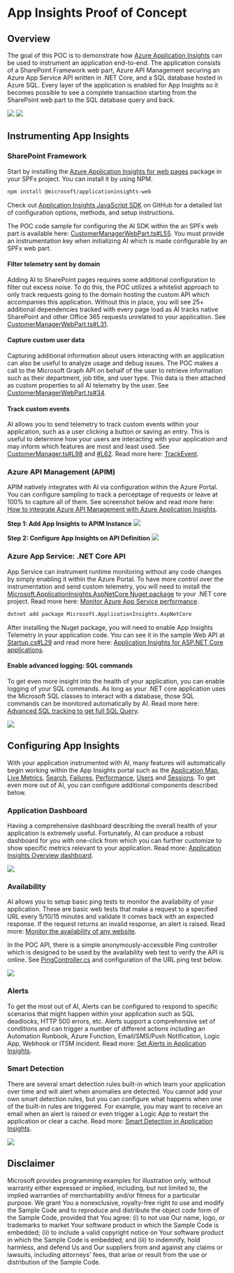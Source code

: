 # App Insights Proof of Concept
## Overview
The goal of this POC is to demonstrate how [Azure Application Insights](https://docs.microsoft.com/en-us/azure/azure-monitor/app/app-insights-overview) can be used to instrument an application end-to-end. The application consists of a SharePoint Framework web part, Azure API Management securing an Azure App Service API written in .NET Core, and a SQL database hosted in Azure SQL. Every layer of the application is enabled for App Insights so it becomes possible to see a complete transaction starting from the SharePoint web part to the SQL database query and back.

![](/images/AI_ApplicationMap.png)
![](/images/AI_E2ETransaction.png)

## Instrumenting App Insights
### SharePoint Framework
Start by installing the [Azure Application Insights for web pages](https://docs.microsoft.com/en-us/azure/azure-monitor/app/javascript) package in your SPFx project. You can install it by using NPM.

```bash
npm install @microsoft/applicationinsights-web
```

Check out [Application Insights JavaScript SDK](https://github.com/microsoft/applicationinsights-js#application-insights-javascript-sdk) on GitHub for a detailed list of configuration options, methods, and setup instructions.

The POC code sample for configuring the AI SDK within the an SPFx web part is available here: [CustomerManagerWebPart.ts#L55](https://github.com/bschlintz/appinsights-poc/blob/master/spfx/src/webparts/customerManager/CustomerManagerWebPart.ts#L55). You must provide an instrumentation key when initializing AI which is made configurable by an SPFx web part.

#### Filter telemetry sent by domain
Adding AI to SharePoint pages requires some additional configuration to filter out excess noise. To do this, the POC utilizes a whitelist approach to only track requests going to the domain hosting the custom API which accompanies this application. Without this in place, you will see 25+ additional dependencies tracked with every page load as AI tracks native SharePoint and other Office 365 requests unrelated to your application. See [CustomerManagerWebPart.ts#L31](https://github.com/bschlintz/appinsights-poc/blob/master/spfx/src/webparts/customerManager/CustomerManagerWebPart.ts#L31).

#### Capture custom user data
Capturing additional information about users interacting with an application can also be useful to analyze usage and debug issues. The POC makes a call to the Microsoft Graph API on behalf of the user to retrieve information such as their department, job title, and user type. This data is then attached as custom properties to all AI telemetry by the user. See [CustomerManagerWebPart.ts#34](https://github.com/bschlintz/appinsights-poc/blob/master/spfx/src/webparts/customerManager/CustomerManagerWebPart.ts#L34).

#### Track custom events
AI allows you to send telemetry to track custom events within your application, such as a user clicking a button or saving an entry. This is useful to determine how your users are interacting with your application and may inform which features are most and least used. See [CustomerManager.ts#L98](https://github.com/bschlintz/appinsights-poc/blob/master/spfx/src/webparts/customerManager/components/CustomerManager.tsx#L98) and [#L62](https://github.com/bschlintz/appinsights-poc/blob/master/spfx/src/webparts/customerManager/components/CustomerManager.tsx#L62). Read more here: [TrackEvent](https://docs.microsoft.com/en-us/azure/azure-monitor/app/api-custom-events-metrics#trackevent).

### Azure API Management (APIM)
APIM natively integrates with AI via configuration within the Azure Portal. You can configure sampling to track a perceptage of requests or leave at 100% to capture all of them. See screenshot below and read more here: [How to integrate Azure API Management with Azure Application Insights](https://docs.microsoft.com/en-us/azure/api-management/api-management-howto-app-insights).

**Step 1: Add App Insights to APIM Instance**
![](/images/APIM_Step1.png)

**Step 2: Configure App Insights on API Definition**
![](/images/APIM_Step2.png)

### Azure App Service: .NET Core API
App Service can instrument runtime monitoring without any code changes by simply enabling it within the Azure Portal. To have more control over the instrumentation and send custom telemetry, you will need to install the [Microsoft.ApplicationInsights.AspNetCore Nuget package](https://www.nuget.org/packages/Microsoft.ApplicationInsights.AspNetCore) to your .NET core project. Read more here: [Monitor Azure App Service performance](https://docs.microsoft.com/en-us/azure/azure-monitor/app/azure-web-apps?tabs=netcore).

```bash
dotnet add package Microsoft.ApplicationInsights.AspNetCore
```

After installing the Nuget package, you will need to enable App Insights Telemetry in your application code. You can see it in the sample Web API at [Startup.cs#L29](https://github.com/bschlintz/appinsights-poc/blob/master/azure-webapi/Startup.cs#L29) and read more here: [Application Insights for ASP.NET Core applications](https://docs.microsoft.com/en-us/azure/azure-monitor/app/asp-net-core).

#### Enable advanced logging: SQL commands
To get even more insight into the health of your application, you can enable logging of your SQL commands. As long as your .NET core application uses the Microsoft SQL classes to interact with a database, those SQL commands can be monitored automatically by AI. Read more here: [Advanced SQL tracking to get full SQL Query](https://docs.microsoft.com/en-us/azure/azure-monitor/app/asp-net-dependencies#advanced-sql-tracking-to-get-full-sql-query).

![](/images/AppService_SQL.png)

## Configuring App Insights
With your application instrumented with AI, many features will automatically begin working within the App Insights portal such as the [Application Map](https://docs.microsoft.com/en-us/azure/azure-monitor/app/app-map?tabs=net), [Live Metrics](https://docs.microsoft.com/en-us/azure/azure-monitor/app/live-stream), [Search](https://docs.microsoft.com/en-us/azure/azure-monitor/app/diagnostic-search), [Failures](https://docs.microsoft.com/en-us/azure/azure-monitor/app/asp-net-exceptions), [Performance](https://docs.microsoft.com/en-us/azure/azure-monitor/learn/tutorial-performance), [Users](https://docs.microsoft.com/en-us/azure/azure-monitor/learn/tutorial-users) and [Sessions](https://docs.microsoft.com/en-us/azure/azure-monitor/app/usage-segmentation). To get even more out of AI, you can configure additional components described below.

### Application Dashboard
Having a comprehensive dashboard describing the overall health of your application is extremely useful. Fortunately, AI can produce a robust dashboard for you with one-click from which you can further customize to show specific metrics relevant to your application. Read more: [Application Insights Overview dashboard](https://docs.microsoft.com/en-us/azure/azure-monitor/app/overview-dashboard).

![](/images/AI_Dashboard.png)

### Availability
AI allows you to setup basic ping tests to monitor the availability of your application. These are basic web tests that make a request to a specified URL every 5/10/15 minutes and validate it comes back with an expected response. If the request returns an invalid response, an alert is raised. Read more: [Monitor the availability of any website](https://docs.microsoft.com/en-us/azure/azure-monitor/app/monitor-web-app-availability).

In the POC API, there is a simple anonymously-accessible Ping controller which is designed to be used by the availability web test to verify the API is online. See [PingController.cs](https://github.com/bschlintz/appinsights-poc/blob/master/azure-webapi/Controllers/PingController.cs) and configuration of the URL ping test below.

![](/images/AI_Availability.png)

### Alerts
To get the most out of AI, Alerts can be configured to respond to specific scenarios that might happen within your application such as SQL deadlocks, HTTP 500 errors, etc. Alerts support a comprehensive set of conditions and can trigger a number of different actions including an Automation Runbook, Azure Function, Email/SMS/Push Notification, Logic App, Webhook or ITSM incident. Read more: [Set Alerts in Application Insights](https://docs.microsoft.com/en-us/azure/azure-monitor/app/alerts).

### Smart Detection
There are several smart detection rules built-in which learn your application over time and will alert when anomalies are detected. You cannot add your own smart detection rules, but you can configure what happens when one of the built-in rules are triggered. For example, you may want to receive an email when an alert is raised or even trigger a Logic App to restart the application or clear a cache. Read more: [Smart Detection in Application Insights](https://docs.microsoft.com/en-us/azure/azure-monitor/app/proactive-diagnostics).

![](/images/AI_SmartDetection.png)

## Disclaimer
Microsoft provides programming examples for illustration only, without warranty either expressed or implied, including, but not limited to, the implied warranties of merchantability and/or fitness for a particular purpose. We grant You a nonexclusive, royalty-free right to use and modify the Sample Code and to reproduce and distribute the object code form of the Sample Code, provided that You agree: (i) to not use Our name, logo, or trademarks to market Your software product in which the Sample Code is embedded; (ii) to include a valid copyright notice on Your software product in which the Sample Code is embedded; and (iii) to indemnify, hold harmless, and defend Us and Our suppliers from and against any claims or lawsuits, including attorneys' fees, that arise or result from the use or distribution of the Sample Code.